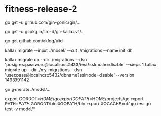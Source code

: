 # fitness-release-2

go get -u github.com/gin-gonic/gin/...

go get -u gopkg.in/src-d/go-kallax.v1/...

go get github.com/oklog/ulid

kallax migrate --input ./model/ --out ./migrations --name init_db


kallax migrate up --dir ./migrations --dsn 'postgres:password@localhost:5433/test?sslmode=disable' --steps 1
kallax migrate up --dir ./my-migrations --dsn 'user:pass@localhost:5432/dbname?sslmode=disable' --version 1493991142

go generate ./model/...

export GOROOT=$HOME/go
export GOPATH=$HOME/projects/go
export PATH=$PATH:$GOROOT/bin:$GOPATH/bin
export GOCACHE=off go test
go test -v model/*


